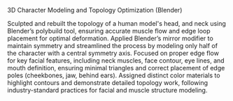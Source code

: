 3D Character Modeling and Topology Optimization (Blender)

Sculpted and rebuilt the topology of a human model's head, and neck using Blender’s polybuild tool, ensuring accurate muscle flow and edge loop placement for optimal deformation.
Applied Blender’s mirror modifier to maintain symmetry and streamlined the process by modeling only half of the character with a central symmetry axis.
Focused on proper edge flow for key facial features, including neck muscles, face contour, eye lines, and mouth definition, ensuring minimal triangles and correct placement of edge poles (cheekbones, jaw, behind ears).
Assigned distinct color materials to highlight contours and demonstrate detailed topology work, following industry-standard practices for facial and muscle structure modeling.
